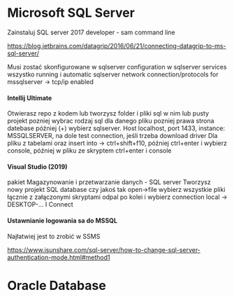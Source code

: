 # Microsoft SQL Server

Zainstaluj SQL server 2017 developer - sam command line

https://blog.jetbrains.com/datagrip/2016/06/21/connecting-datagrip-to-ms-sql-server/

Musi zostać skonfigurowane w sqlserver configuration w sqlserver services wszystko running i automatic
sqlserver network connection/protocols for mssqlserver -> tcp/ip enabled

#### Intellij Ultimate
Otwierasz repo z kodem lub tworzysz folder i pliki sql w nim lub pusty projekt pozniej wybrac rodzaj sql dla danego pliku pozniej prawa strona datebase później (+) wybierz sqlserver. Host localhost, port 1433, instance: MSSQLSERVER, na dole test connection, jeśli trzeba download driver
Dla pliku z tabelami oraz insert into -> ctrl+shift+f10, później ctrl+enter i wybierz console, później w pliku ze skryptem ctrl+enter i console

#### Visual Studio (2019) 
pakiet Magazynowanie i przetwarzanie danych - SQL server
Tworzysz nowy projekt SQL database czy jakoś tak
open->file wybierz wszystkie pliki łącznie z załączonymi skryptami
odpal po kolei i wybierz connection local -> DESKTOP-... I Connect

#### Ustawnianie logowania sa do MSSQL
Najłatwiej jest to zrobić w SSMS

https://www.isunshare.com/sql-server/how-to-change-sql-server-authentication-mode.html#method1


# Oracle Database
